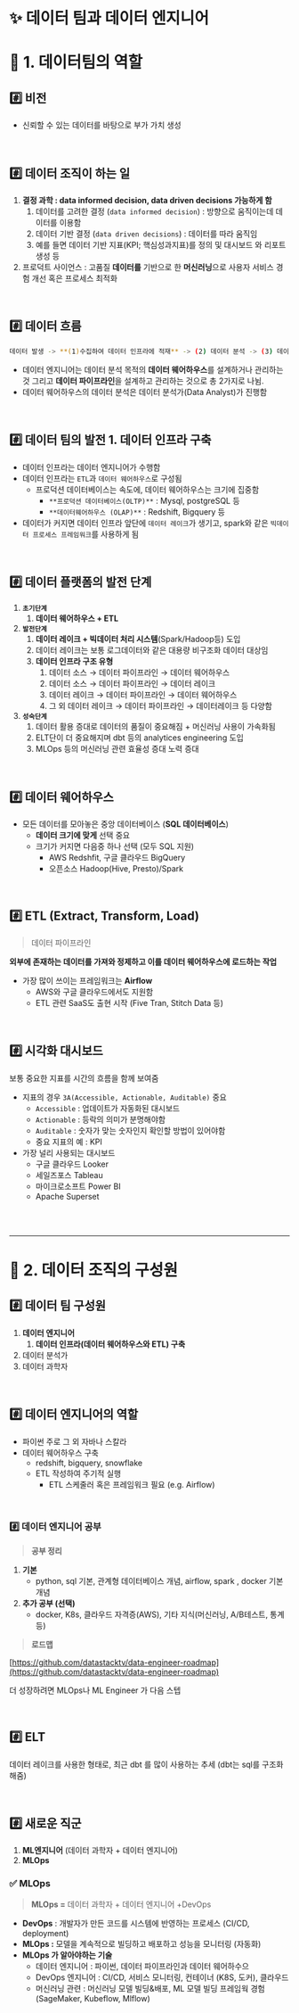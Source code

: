 # ✨ 데이터 팀과 데이터 엔지니어

# 📌 1. 데이터팀의 역할
## #️⃣ 비전
- 신뢰할 수 있는 데이터를 바탕으로 부가 가치 생성

<br>

## #️⃣  데이터 조직이 하는 일
1. **결정 과학 : data informed decision, data driven decisions 가능하게 함**
    1. 데이터를 고려한 결정 (`data informed decision`) : 방향으로 움직이는데 데이터를 이용함
    2. 데이터 기반 결정 (`data driven decisions`) : 데이터를 따라 움직임 
    3. 예를 들면 데이터 기반 지표(KPI; 핵심성과지표)를 정의 및 대시보드 와 리포트 생성 등
2. 프로덕트 사이언스 : 고품질 **데이터를** 기반으로 한 **머신러닝**으로 사용자 서비스 경험 개선 혹은 프로세스 최적화 

<br>

## #️⃣  데이터 흐름
```bash
데이터 발생 -> **(1)수집하여 데이터 인프라에 적재** -> (2) 데이터 분석 -> (3) 데이터 과학 적용 -> 서비스에 반영
```
- 데이터 엔지니어는 데이터 분석 목적의 **데이터 웨어하우스**를 설계하거나 관리하는 것 그리고 **데이터 파이프라인**을 설계하고 관리하는 것으로 총 2가지로 나뉨.
- 데이터 웨어하우스의 데이터 분석은 데이터 분석가(Data Analyst)가 진행함


<br>

## #️⃣  데이터 팀의 발전 1. 데이터 인프라 구축
- 데이터 인프라는 데이터 엔지니어가 수행함
- 데이터 인프라는 `ETL`과 `데이터 웨어하우스`로 구성됨
    - 프로덕션 데이터베이스는 속도에, 데이터 웨어하우스는 크기에 집중함
        - `**프로덕션 데이터베이스(OLTP)**` : Mysql, postgreSQL 등
        - `**데이터웨어하우스 (OLAP)**` : Redshift, Bigquery 등
- 데이터가 커지면 데이터 인프라 앞단에 `데이터 레이크`가 생기고, spark와 같은 `빅데이터 프로세스 프레임워크`를 사용하게 됨

<br>

## #️⃣  데이터 플랫폼의 발전 단계
1. **`초기단계`**
    1. **데이터 웨어하우스 + ETL**
2. **`발전단계`**
    1. **데이터 레이크 + 빅데이터 처리 시스템**(Spark/Hadoop등) 도입
    2. 데이터 레이크는 보통 로그데이터와 같은 대용량 비구조화 데이터 대상임
    3. **데이터 인프라 구조 유형** 
        1. 데이터 소스 → 데이터 파이프라인 → 데이터 웨어하우스
        2. 데이터 소스 → 데이터 파이프라인 → 데이터 레이크
        3. 데이터 레이크 → 데이터 파이프라인 → 데이터 웨어하우스 
        4. 그 외 데이터 레이크 → 데이터 파이프라인 → 데이터레이크 등 다양함 
3. **`성숙단계`**
    1. 데이터 활용 증대로 데이터의 품질이 중요해짐 + 머신러닝 사용이 가속화됨
    2. ELT단이 더 중요해지며 dbt 등의 analytices engineering 도입
    3. MLOps 등의 머신러닝 관련 효율성 증대 노력 증대 

<br>

## #️⃣ 데이터 웨어하우스
- 모든 데이터를 모아놓은 중앙 데이터베이스 (**SQL 데이터베이스**)
    - **데이터 크기에 맞게** 선택 중요
    - 크기가 커지면 다음중 하나 선택 (모두 SQL 지원)
        - AWS Redshfit, 구글 클라우드 BigQuery
        - 오픈소스 Hadoop(Hive, Presto)/Spark


<br>


## #️⃣ ETL (Extract, Transform, Load)
> 데이터 파이프라인


**외부에 존재하는 데이터를 가져와 정제하고 이를 데이터 웨어하우스에 로드하는 작업**

- 가장 많이 쓰이는 프레임워크는 **Airflow**
    - AWS와 구글 클라우드에서도 지원함
    - ETL 관련 SaaS도 출현 시작 (Five Tran, Stitch Data 등)


<br>


## #️⃣ 시각화 대시보드
보통 중요한 지표를 시간의 흐름을 함께 보여줌 
- 지표의 경우 `3A(Accessible, Actionable, Auditable)` 중요
    - `Accessible` : 업데이트가 자동화된 대시보드
    - `Actionable` :  등락의 의미가 분명해야함
    - `Auditable` : 숫자가 맞는 숫자인지 확인할 방법이 있어야함
    - 중요 지표의 예 : KPI
- 가장 널리 사용되는 대시보드
    - 구글 클라우드 Looker
    - 세일즈포스 Tableau
    - 마이크로소프트 Power BI
    - Apache Superset

<br>
<br>

---

# 📌 2. 데이터 조직의 구성원
## #️⃣ 데이터 팀 구성원
1. **데이터 엔지니어**
    1. **데이터 인프라(데이터 웨어하우스와 ETL) 구축** 
2. 데이터 분석가 
3. 데이터 과학자

<br>

## #️⃣  데이터 엔지니어의 역할
- 파이썬 주로 그 외 자바나 스칼라
- 데이터 웨어하우스 구축
    - redshift, bigquery, snowflake
    - ETL 작성하여 주기적 실행
        - ETL 스케줄러 혹은 프레임워크 필요 (e.g. Airflow)


<br>


### #️⃣  데이터 엔지니어 공부
> **공부 정리**

1. **기본** 
    - python, sql 기본, 관계형 데이터베이스 개념, airflow, spark , docker 기본 개념
2. **추가 공부 (선택)**
    - docker, K8s, 클라우드 자격증(AWS), 기타 지식(머신러닝, A/B테스트, 통계등)


> **로드맵**


[https://github.com/datastacktv/data-engineer-roadmap](https://github.com/datastacktv/data-engineer-roadmap)

더 성장하려면 MLOps나 ML Engineer 가 다음 스텝 


<br>


## #️⃣ ELT
데이터 레이크를 사용한 형태로, 최근 dbt 를 많이 사용하는 추세 (dbt는 sql를 구조화 해줌)


<br>


## #️⃣  새로운 직군
1. **ML엔지니어** (데이터 과학자 + 데이터 엔지니어)
2. **MLOps** 

### ✅ **MLOps**
> **MLOps =** 데이터 과학자 + 데이터 엔지니어 +DevOps

- **DevOps** : 개발자가 만든 코드를 시스템에 반영하는 프로세스 (CI/CD, deployment)
- **MLOps :** 모델을 계속적으로 빌딩하고 배포하고 성능을 모니터링 (자동화)
- **MLOps 가 알아야하는 기술**
    - 데이터 엔지니어 : 파이썬, 데이터 파이프라인과 데이터 웨어하수으
    - DevOps 엔지니어 : CI/CD, 서비스 모니터링, 컨테이너 (K8S, 도커), 클라우드
    - 머신러닝 관련 : 머신러닝 모델 빌딩&배포, ML 모델 빌딩 프레임웍 경험 (SageMaker, Kubeflow, Mlflow)